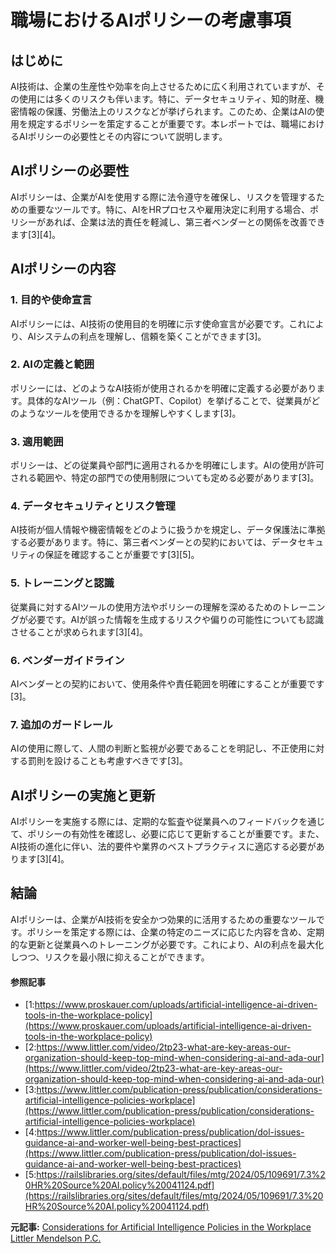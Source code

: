 # 職場におけるAIポリシーの考慮事項

## はじめに

AI技術は、企業の生産性や効率を向上させるために広く利用されていますが、その使用には多くのリスクも伴います。特に、データセキュリティ、知的財産、機密情報の保護、労働法上のリスクなどが挙げられます。このため、企業はAIの使用を規定するポリシーを策定することが重要です。本レポートでは、職場におけるAIポリシーの必要性とその内容について説明します。

## AIポリシーの必要性

AIポリシーは、企業がAIを使用する際に法令遵守を確保し、リスクを管理するための重要なツールです。特に、AIをHRプロセスや雇用決定に利用する場合、ポリシーがあれば、企業は法的責任を軽減し、第三者ベンダーとの関係を改善できます[3][4]。

## AIポリシーの内容

### 1. **目的や使命宣言**
AIポリシーには、AI技術の使用目的を明確に示す使命宣言が必要です。これにより、AIシステムの利点を理解し、信頼を築くことができます[3]。

### 2. **AIの定義と範囲**
ポリシーには、どのようなAI技術が使用されるかを明確に定義する必要があります。具体的なAIツール（例：ChatGPT、Copilot）を挙げることで、従業員がどのようなツールを使用できるかを理解しやすくします[3]。

### 3. **適用範囲**
ポリシーは、どの従業員や部門に適用されるかを明確にします。AIの使用が許可される範囲や、特定の部門での使用制限についても定める必要があります[3]。

### 4. **データセキュリティとリスク管理**
AI技術が個人情報や機密情報をどのように扱うかを規定し、データ保護法に準拠する必要があります。特に、第三者ベンダーとの契約においては、データセキュリティの保証を確認することが重要です[3][5]。

### 5. **トレーニングと認識**
従業員に対するAIツールの使用方法やポリシーの理解を深めるためのトレーニングが必要です。AIが誤った情報を生成するリスクや偏りの可能性についても認識させることが求められます[3][4]。

### 6. **ベンダーガイドライン**
AIベンダーとの契約において、使用条件や責任範囲を明確にすることが重要です[3]。

### 7. **追加のガードレール**
AIの使用に際して、人間の判断と監視が必要であることを明記し、不正使用に対する罰則を設けることも考慮すべきです[3]。

## AIポリシーの実施と更新

AIポリシーを実施する際には、定期的な監査や従業員へのフィードバックを通じて、ポリシーの有効性を確認し、必要に応じて更新することが重要です。また、AI技術の進化に伴い、法的要件や業界のベストプラクティスに適応する必要があります[3][4]。

## 結論

AIポリシーは、企業がAI技術を安全かつ効果的に活用するための重要なツールです。ポリシーを策定する際には、企業の特定のニーズに応じた内容を含め、定期的な更新と従業員へのトレーニングが必要です。これにより、AIの利点を最大化しつつ、リスクを最小限に抑えることができます。

#### 参照記事
- [1:https://www.proskauer.com/uploads/artificial-intelligence-ai-driven-tools-in-the-workplace-policy](https://www.proskauer.com/uploads/artificial-intelligence-ai-driven-tools-in-the-workplace-policy)
- [2:https://www.littler.com/video/2tp23-what-are-key-areas-our-organization-should-keep-top-mind-when-considering-ai-and-ada-our](https://www.littler.com/video/2tp23-what-are-key-areas-our-organization-should-keep-top-mind-when-considering-ai-and-ada-our)
- [3:https://www.littler.com/publication-press/publication/considerations-artificial-intelligence-policies-workplace](https://www.littler.com/publication-press/publication/considerations-artificial-intelligence-policies-workplace)
- [4:https://www.littler.com/publication-press/publication/dol-issues-guidance-ai-and-worker-well-being-best-practices](https://www.littler.com/publication-press/publication/dol-issues-guidance-ai-and-worker-well-being-best-practices)
- [5:https://railslibraries.org/sites/default/files/mtg/2024/05/109691/7.3%20HR%20Source%20AI.policy%20041124.pdf](https://railslibraries.org/sites/default/files/mtg/2024/05/109691/7.3%20HR%20Source%20AI.policy%20041124.pdf)


**元記事:** [Considerations for Artificial Intelligence Policies in the Workplace Littler Mendelson P.C.](https://www.littler.com/publication-press/publication/considerations-artificial-intelligence-policies-workplace)